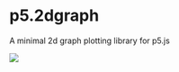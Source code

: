 # p5.2dgraph

A minimal 2d graph plotting library for p5.js

![](https://s8.gifyu.com/images/gif6a83f470402c97fd.gif)
